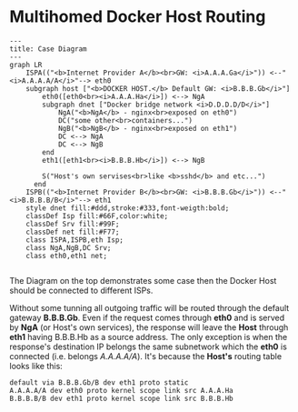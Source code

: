 # Multihomed Docker Host Routing

```mermaid
---
title: Case Diagram
---
graph LR
    ISPA(("<b>Internet Provider A</b><br>GW: <i>A.A.A.Ga</i>")) <--"<i>A.A.A.A/A</i>"--> eth0
    subgraph host ["<b>DOCKER HOST.</b> Default GW: <i>B.B.B.Gb</i>"]
        eth0([eth0<br><i>A.A.A.Ha</i>]) <--> NgA
        subgraph dnet ["Docker bridge network <i>D.D.D.D/D</i>"]
            NgA("<b>NgA</b> - nginx<br>exposed on eth0")
            DC("some other<br>containers...")
            NgB("<b>NgB</b> - nginx<br>exposed on eth1")
            DC <--> NgA
            DC <--> NgB
        end
        eth1([eth1<br><i>B.B.B.Hb</i>]) <--> NgB
        
        S("Host's own servises<br>like <b>sshd</b> and etc...")
      end
    ISPB(("<b>Internet Provider B</b><br>GW: <i>B.B.B.Gb</i>")) <--"<i>B.B.B.B/B</i>"--> eth1
    style dnet fill:#ddd,stroke:#333,font-weigth:bold;
    classDef Isp fill:#66F,color:white;
    classDef Srv fill:#99F;
    classDef net fill:#F77;
    class ISPA,ISPB,eth Isp;
    class NgA,NgB,DC Srv;
    class eth0,eth1 net;
    
```
The Diagram on the top demonstrates some case then the Docker Host should be connected to different ISPs. 

Without some tunning all outgoing traffic will be routed through the default gateway **B.B.B.Gb**. Even if the request comes through **eth0** and is served by **NgA** (or Host's own services), the response will leave the **Host** through **eth1** having B.B.B.Hb as a source address. The only exception is when the response's destination IP belongs the same subnetwork which the **eth0** is connected (i.e. belongs *A.A.A.A/A*). It's because the **Host's** routing table looks like this:
```
default via B.B.B.Gb/B dev eth1 proto static
A.A.A.A/A dev eth0 proto kernel scope link src A.A.A.Ha
B.B.B.B/B dev eth1 proto kernel scope link src B.B.B.Hb
```
